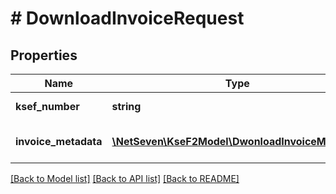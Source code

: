 # # DownloadInvoiceRequest

## Properties

Name | Type | Description | Notes
------------ | ------------- | ------------- | -------------
**ksef_number** | **string** | Numer KSeF faktury |
**invoice_metadata** | [**\NetSeven\KseF2Model\DwonloadInvoiceMetadata**](DwonloadInvoiceMetadata.md) | Dane identyfikujące fakturę. |

[[Back to Model list]](../../README.md#models) [[Back to API list]](../../README.md#endpoints) [[Back to README]](../../README.md)
